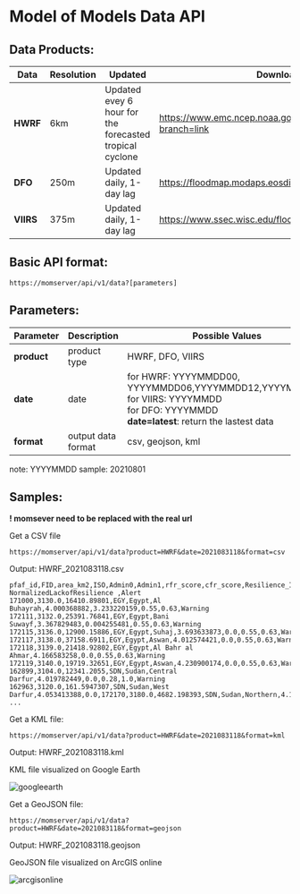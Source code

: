 # Model of Models Data API

## Data Products:
| Data | Resolution | Updated | Download Source |
| --- | --- | --- | --- |
| **HWRF** | 6km | Updated evey 6 hour for the forecasted tropical cyclone | https://www.emc.ncep.noaa.gov/gc_wmb/vxt/HWRF/about.php?branch=link|
| **DFO** | 250m | Updated daily, 1-day lag | https://floodmap.modaps.eosdis.nasa.gov/index.php |
| **VIIRS** | 375m | Updated daily, 1-day lag | https://www.ssec.wisc.edu/flood-map-demo/ftp-link |

## Basic API format:
```
https://momserver/api/v1/data?[parameters]
```

## Parameters:
| Parameter | Description | Possible Values
| --- | --- | --- |
| **product** | product type | HWRF, DFO, VIIRS
| **date** | date | for HWRF: YYYYMMDD00, YYYYMMDD06,YYYYMMDD12,YYYYMMDD18<br>for VIIRS: YYYYMMDD<br>for DFO: YYYYMMDD<br>**date=latest**: return the lastest data|
| **format** | output data format | csv, geojson, kml |
note: YYYYMMDD sample: 20210801 
## Samples:
**! momsever need to be replaced with the real url**

Get a CSV file
```
https://momserver/api/v1/data?product=HWRF&date=2021083118&format=csv
```
Output: HWRF_2021083118.csv
```
pfaf_id,FID,area_km2,ISO,Admin0,Admin1,rfr_score,cfr_score,Resilience_Index, NormalizedLackofResilience ,Alert
171000,3130.0,16410.89801,EGY,Egypt,Al Buhayrah,4.000368882,3.233220159,0.55,0.63,Warning
172111,3132.0,25391.76841,EGY,Egypt,Bani Suwayf,3.367829483,0.004255481,0.55,0.63,Warning
172115,3136.0,12900.15886,EGY,Egypt,Suhaj,3.693633873,0.0,0.55,0.63,Warning
172117,3138.0,37158.6911,EGY,Egypt,Aswan,4.012574421,0.0,0.55,0.63,Warning
172118,3139.0,21418.92802,EGY,Egypt,Al Bahr al Ahmar,4.166583258,0.0,0.55,0.63,Warning
172119,3140.0,19719.32651,EGY,Egypt,Aswan,4.230900174,0.0,0.55,0.63,Warning
162899,3104.0,12341.2055,SDN,Sudan,Central Darfur,4.019782449,0.0,0.28,1.0,Warning
162963,3120.0,161.5947307,SDN,Sudan,West Darfur,4.053413388,0.0,172170,3180.0,4682.198393,SDN,Sudan,Northern,4.127484219,0.0,0.28,1.0,Warning
...
```
Get a KML file:
```
https://momserver/api/v1/data?product=HWRF&date=2021083118&format=kml
```
Output: HWRF_2021083118.kml

KML file visualized on Google Earth

![googleearth](https://user-images.githubusercontent.com/6643873/134942937-e49fdf25-7332-48e8-9a01-5ba69017847d.png)

Get a GeoJSON file:
```
https://momserver/api/v1/data?product=HWRF&date=2021083118&format=geojson
```
Output: HWRF_2021083118.geojson

GeoJSON file visualized on ArcGIS online

![arcgisonline](https://user-images.githubusercontent.com/6643873/134942995-0494c5c2-41cc-4f50-938d-26df9781db5e.png)

